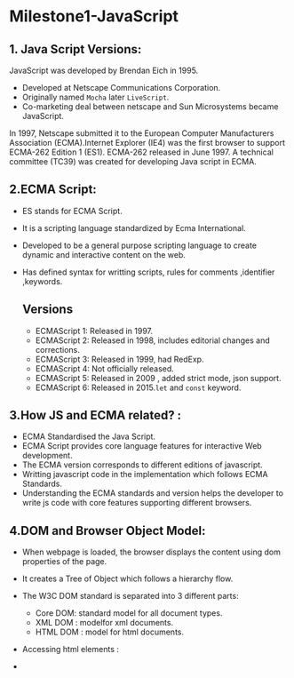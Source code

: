 # Milestone1-JavaScript

## 1. Java Script Versions:
JavaScript was developed by Brendan Eich in 1995.
- Developed at Netscape Communications Corporation.
- Originally named `Mocha` later `LiveScript`.
- Co-marketing deal between netscape and Sun Microsystems became JavaScript.

In 1997, Netscape submitted it to the European Computer Manufacturers Association (ECMA).Internet Explorer (IE4) was the first browser to support ECMA-262 Edition 1 (ES1). ECMA-262 released in June 1997.
A technical committee (TC39) was created for developing Java script in ECMA.

## 2.ECMA Script:
- ES stands for ECMA Script.
- It is a scripting language standardized by Ecma International.
- Developed to be a general purpose scripting language to create dynamic and interactive content on the web.
- Has defined syntax for writting scripts, rules for comments ,identifier ,keywords.

  ## Versions
  - ECMAScript 1: Released in 1997.
  - ECMAScript 2: Released in 1998, includes editorial changes and corrections.
  - ECMAScript 3: Released in 1999, had RedExp.
  - ECMAScript 4: Not officially released.
  - ECMAScript 5: Released in 2009 , added strict mode, json support.
  - ECMAScript 6: Released in 2015.`let` and `const` keyword.

 ## 3.How JS and ECMA related? :
  - ECMA Standardised the Java Script.
  - ECMA Script provides core language features for interactive Web development.
  - The ECMA version corresponds to different editions of javascript.
  - Writting javascript code in the implementation which follows ECMA Standards.
  - Understanding the ECMA standards and version helps the developer to write js code with core features supporting different browsers.

## 4.DOM and Browser Object Model:
- When webpage is loaded, the browser displays the content using dom properties of the page.
- It creates a Tree of Object which follows a hierarchy flow.
- The W3C DOM standard is separated into 3 different parts:
   - Core DOM: standard model for all document types.
   - XML DOM : modelfor xml documents.
   - HTML DOM : model for html documents. 

- Accessing html elements :
-
